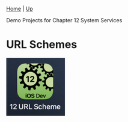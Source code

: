 [Home](../../../README.md) | [Up](../README.md)


Demo Projects for Chapter 12 System Services


# URL Schemes


![](screenshots/12-URL-Schemes.png)